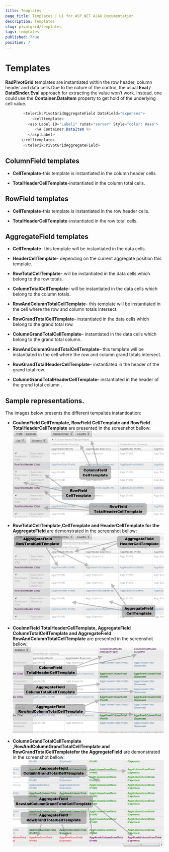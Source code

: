 ```yaml
---
title: Templates
page_title: Templates | UI for ASP.NET AJAX Documentation
description: Templates
slug: pivotgrid/templates
tags: templates
published: True
position: 7
---
```


# Templates



__RadPivotGrid__ templates are instantiated within the row header, column header and data cells.Due to the nature of the control, the usual __Eval / DataBinder.Eval__ approach for extracting the value won’t work. Instead, one could use the __Container.DataItem__ property to get hold of the underlying cell value.

````C#
	    <telerik:PivotGridAggregateField DataField="Expenses">
	        <celltemplate>
	      <asp:Label ID="Label1" runat="server" Style="color: #aaa">
	         <%# Container.DataItem %>
	      </asp:Label>
	   </celltemplate>
	    </telerik:PivotGridAggregateField>
````



## ColumnField templates

* __CellTemplate__-this template is instantiated in the column header cells.

* __TotalHeaderCellTemplate__-instantiated in the column total cells.

## RowField templates

* __CellTemplate__-this template is instantiated in the row header cells.

* __TotalHeaderCellTemplate__-instantiated in the row total cells.

## AggregateField templates

* __CellTemplate__- this template will be instantiated in the data cells.

* __HeaderCellTemplate__- depending on the current aggregate position this template.

* __RowTotalCellTemplate__- will be instantiated in the data cells which belong to the row totals.

* __ColumnTotalCellTemplate__- will be instantiated in the data cells which belong to the column totals.

* __RowAndColumnTotalCellTemplate__- this template will be instantiated in the cell where the row and column totals intersect.

* __RowGrandTotalCellTemplate__– instantiated in the data cells which belong to the grand total row.

* __ColumnGrandTotalCellTemplate__– instantiated in the data cells which belong to the grand total column.

* __RowAndColumnGrandTotalCellTemplate__– this template will be instantiated in the cell where the row and column grand totals intersect.

* __RowGrandTotalHeaderCellTemplate__– instantiated in the header of the grand total row.

* __ColumnGrandTotalHeaderCellTemplate__– instantiated in the header of the grand total column .

## Sample representations.

The images below presents the different tempaltes instantioation:

* __CoulmnField CellTemplate, RowField CellTemplate and RowField TotalHeaderCellTemplate__ are presented in the screenshot bellow:![pivotgrid-templates 1](images/pivotgrid-templates1.jpg)

* __RowTotalCellTemplate,CellTemplate and HeaderCellTemplate for the AggregateField__ are demonstrated in the screenshot bellow:![pivotgrid-templates 2](images/pivotgrid-templates2.jpg)

* __CoulmnField TotalHeaderCellTemplate, AggregateField ColumnTotalCellTemplate and AggregateField RowAndColumnTotalCellTemplate__ are presented in the screenshot bellow:![pivotgrid-templates 3](images/pivotgrid-templates3.jpg)

* __ColumnGrandTotalCellTemplate ,RowAndColumnGrandTotalCellTemplate and RowGrandTotalCellTemplatefor the AggregateField__ are demonstrated in the screenshot bellow:![pivotgrid-templates 4](images/pivotgrid-templates4.jpg)

